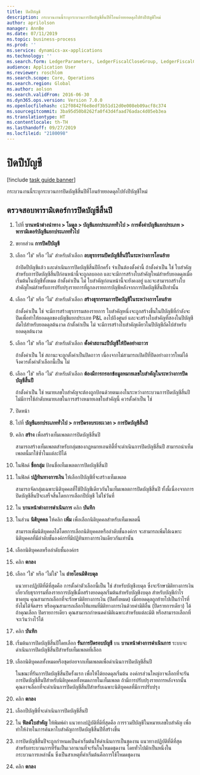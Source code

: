 ```yaml
---
title: ปิดปีบัญชี
description: กระบวนงานนี้ระบุกระบวนการปิดบัญชีสิ้นปีที่โอนย้ายยอดดุลไปยังปีบัญชีใหม่
author: aprilolson
manager: AnnBe
ms.date: 07/11/2019
ms.topic: business-process
ms.prod: ''
ms.service: dynamics-ax-applications
ms.technology: ''
ms.search.form: LedgerParameters, LedgerFiscalCloseGroup, LedgerFiscalCloseAddLedger, SysLookupMultiSelectGrid, LedgerFiscalCloseRunGroup
audience: Application User
ms.reviewer: roschlom
ms.search.scope: Core, Operations
ms.search.region: Global
ms.author: aolson
ms.search.validFrom: 2016-06-30
ms.dyn365.ops.version: Version 7.0.0
ms.openlocfilehash: c12f0842f6e8edf3b51d12d0e008eb09acf8c374
ms.sourcegitcommit: 3ba95d50b8262fa0f43d4faad76adac4d05eb3ea
ms.translationtype: HT
ms.contentlocale: th-TH
ms.lasthandoff: 09/27/2019
ms.locfileid: "2180098"
---
```

# <a name="close-the-fiscal-year"></a>ปิดปีบัญชี

[!include [task guide banner](../../includes/task-guide-banner.md)]

กระบวนงานนี้ระบุกระบวนการปิดบัญชีสิ้นปีที่โอนย้ายยอดดุลไปยังปีบัญชีใหม่


## <a name="validate-year-end-close-parameters"></a>ตรวจสอบพารามิเตอร์การปิดบัญชีสิ้นปี
1. ไปที่ **บานหน้าต่างนำทาง > โมดูล > บัญชีแยกประเภททั่วไป > การตั้งค่าบัญชีแยกประเภท > พารามิเตอร์บัญชีแยกประเภททั่วไป**
2. ขยายส่วน **การปิดปีบัญชี**
3. เลือก 'ใช่' หรือ 'ไม่' สำหรับตัวเลือก **ลบธุรกรรมปิดบัญชีสิ้นปีในระหว่างการโอนย้าย**
    
    ถ้าปิดปีบัญชีแล้ว และดำเนินการปิดบัญชีสิ้นปีอีกครั้ง จำเป็นต้องตั้งค่านี้  ถ้าตั้งค่าเป็น ใช่ ใบสำคัญสำหรับการปิดบัญชีสิ้นปีก่อนหน้านี้จะถูกลบออก และจะมีการสร้างใบสำคัญใหม่สำหรับยอดดุลเมื่อเริ่มต้นในบัญชีทั้งหมด  ถ้าตั้งค่าเป็น ไม่ ใบสำคัญก่อนหน้านี้จะยังคงอยู่ และจะสามารถสร้างใบสำคัญใหม่สำหรับการปรับปรุงรายการที่ถูกลงรายการบัญชีหลังจากการปิดบัญชีสิ้นปีเท่านั้น

4. เลือก 'ใช่' หรือ 'ไม่' สำหรับตัวเลือก **สร้างธุรกรรมการปิดบัญชีในระหว่างการโอนย้าย**

    ถ้าตั้งค่าเป็น ใช่ จะมีการสร้างธุรกรรมสองรายการ  ใบสำคัญหนึ่งจะถูกสร้างขึ้นในปีบัญชีที่กำลังจะปิดเพื่อทำให้ยอดดุลของบัญชีแยกประเภท P&L ลงไปถึงศูนย์ และจะสร้างใบสำคัญที่สองในปีบัญชีถัดไปสำหรับยอดดุลต้นงวด ถ้าตั้งค่าเป็น ไม่ จะมีการสร้างใบสำคัญเดียวในปีบัญชีถัดไปสำหรับยอดดุลต้นงวด  

5. เลือก 'ใช่' หรือ 'ไม่' สำหรับตัวเลือก **ตั้งค่าสถานะปีบัญชีให้ปิดอย่างถาวร**

    ถ้าตั้งค่าเป็น ใช่ สถานะจะถูกตั้งค่าเป็นปิดถาวร   เนื่องจากไม่สามารถเปิดปีที่ปิดอย่างถาวรใหม่ได้ จึงควรตั้งค่าตัวเลือกนี้เป็น ไม่  

6. เลือก 'ใช่' หรือ 'ไม่' สำหรับตัวเลือก **ต้องมีการกรอกข้อมูลหมายเลขใบสำคัญในระหว่างการปิดบัญชีสิ้นปี**

    ถ้าตั้งค่าเป็น ใช่ หมายเลขใบสำคัญจะต้องถูกป้อนด้วยตนเองในระหว่างกระบวนการปิดบัญชีสิ้นปี  ไม่มีการใช้ลำดับหมายเลขในการสร้างหมายเลขใบสำคัญนี้  ควรตั้งค่าเป็น ใช่  

7. ปิดหน้า
8. ไปที่ **บัญชีแยกประเภททั่วไป > การปิดรอบระยะเวลา > การปิดบัญชีสิ้นปี**
9. คลิก **สร้าง** เพื่อสร้างเท็มเพลตการปิดบัญชีสิ้นปี

    สามารถสร้างเท็มเพลตสำหรับกลุ่มของกฎหมายเอนทิตี้ที่จะดำเนินการปิดบัญชีสิ้นปี  สามารถนำเท็มเพลตนี้มาใช้ซ้ำในแต่ละปีได้  

10. ในฟิลด์ **ชื่อกลุ่ม** ป้อนชื่อเท็มเพลตการปิดบัญชีสิ้นปี
11. ในฟิลด์ **ปฏิทินทางการเงิน** ให้เลือกปีบัญชีที่จะสร้างเท็มเพลต

    สามารถจัดกลุ่มเฉพาะนิติบุคคลที่ใช้ปีบัญชีเดียวกันในเท็มเพลตการปิดบัญชีสิ้นปี  ทั้งนี้เนื่องจากการปิดบัญชีสิ้นปีจะเสร็จสิ้นโดยการเลือกปีบัญชี ไม่ใช่วันที่  

12. ใน **บานหน้าต่างการดำเนินการ** คลิก **บันทึก**
13. ในส่วน **นิติบุคคล** ให้คลิก **เพิ่ม** เพื่อเลือกนิติบุคคลสำหรับเท็มเพลตนี้
    
    สามารถเพิ่มนิติบุคคลได้โดยการเลือกนิติบุคคลหรือลำดับชั้นองค์กร   จะสามารถเพิ่มได้เฉพาะนิติบุคคลที่มีลำดับชั้นองค์กรที่มีปฏิทินทางการเงินเดียวกันเท่านั้น  

14. เลือกนิติบุคคลหรือลำดับชั้นองค์กร
15. คลิก **ตกลง**
16. เลือก 'ใช่' หรือ 'ไม่ใช่' ใน **ถ่ายโอนมิติงบดุล**

    แนวทางปฏิบัติที่ดีที่สุดคือ การตั้งค่าตัวเลือกนี้เป็น ใช่ สำหรับบัญชีงบดุล ซึ่งจะรักษามิติทางการเงินเกี่ยวกับธุรกรรมที่ลงรายการบัญชีเมื่อสร้างยอดดุลเริ่มต้นสำหรับบัญชีงบดุล  สำหรับบัญชีกำไรขาดทุน คุณสามารถเลือกที่จะรักษามิติทางการเงิน (ปิดทั้งหมด) เมื่อยอดดุลถูกย้ายไปเป็นกำไรที่ยังไม่ได้จัดสรร หรือคุณสามารถเลือกให้แทนที่มิติทางการเงินด้วยค่ามิติอื่น (ปิดรายการเดียว) ได้  ถ้าคุณเลือก ปิดรายการเดียว คุณสามารถกำหนดค่ามิติเฉพาะสำหรับแต่ละมิติ หรือสามารถเลือกที่จะเว้นว่างไว้ได้  

17. คลิก **บันทึก**
18. เริ่มต้นการปิดบัญชีสิ้นปีโดยเลือก **รันการปิดรอบบัญชี** บน **บานหน้าต่างการดำเนินการ** ระบบจะดำเนินการปิดบัญชีสิ้นปีสำหรับเท็มเพลตที่เลือก  
19. เลือกนิติบุคคลทั้งหมดหรือชุดย่อยจากเท็มเพลตเพื่อดำเนินการปิดบัญชีสิ้นปี

    ในขณะที่รันการปิดบัญชีสิ้นปีครั้งแรก เพื่อให้ได้ยอดดุลเริ่มต้น องค์กรส่วนใหญ่อาจเลือกที่จะรันการปิดบัญชีสิ้นปีสำหรับนิติบุคคลทั้งหมดภายในเท็มเพลต ถ้ามีการปรับปรุงรายการหลังจากนั้น คุณอาจเลือกที่จะดำเนินการปิดบัญชีสิ้นปีสำหรับเฉพาะนิติบุคคลที่มีการปรับปรุง  

20. คลิก **ตกลง**
21. เลือกปีบัญชีที่จะดำเนินการปิดบัญชีสิ้นปี
22. ใน **ฟิลด์ใบสำคัญ** ให้พิมพ์ค่า แนวทางปฏิบัติที่ดีที่สุดคือ การรวมปีบัญชีในหมายเลขใบสำคัญ เพื่อทำให้ง่ายในการค้นหาใบสำคัญการปิดบัญชีสิ้นปีที่สร้างขึ้น  
23. การปิดบัญชีสิ้นปีจะถูกกำหนดเป็นค่าเริ่มต้นให้ดำเนินการเป็นชุดงาน แนวทางปฏิบัติที่ดีที่สุดสำหรับกระบวนการที่รันเป็นเวลานานที่จะรันในโหมดชุดงาน โดยทั่วไปมักเป็นหนึ่งในกระบวนการเหล่านั้น ซึ่งเป็นสาเหตุที่ค่าเริ่มต้นคือการใช้โหมดชุดงาน  
24. คลิก **ตกลง**

